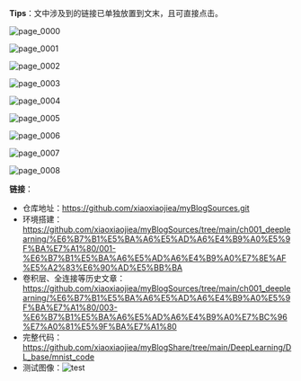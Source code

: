 **Tips**：文中涉及到的链接已单独放置到文末，且可直接点击。

![page_0000](images/page_0000.jpg)

![page_0001](images/page_0001.jpg)

![page_0002](images/page_0002.jpg)

![page_0003](images/page_0003.jpg)

![page_0004](images/page_0004.jpg)

![page_0005](images/page_0005.jpg)

![page_0006](images/page_0006.jpg)

![page_0007](images/page_0007-1724937320400-11.jpg)

![page_0008](images/page_0008.jpg)

**链接**：

- 仓库地址：https://github.com/xiaoxiaojiea/myBlogSources.git
- 环境搭建：https://github.com/xiaoxiaojiea/myBlogSources/tree/main/ch001_deeplearning/%E6%B7%B1%E5%BA%A6%E5%AD%A6%E4%B9%A0%E5%9F%BA%E7%A1%80/001-%E6%B7%B1%E5%BA%A6%E5%AD%A6%E4%B9%A0%E7%8E%AF%E5%A2%83%E6%90%AD%E5%BB%BA
- 卷积层、全连接等历史文章：https://github.com/xiaoxiaojiea/myBlogSources/tree/main/ch001_deeplearning/%E6%B7%B1%E5%BA%A6%E5%AD%A6%E4%B9%A0%E5%9F%BA%E7%A1%80/003-%E6%B7%B1%E5%BA%A6%E5%AD%A6%E4%B9%A0%E7%BC%96%E7%A0%81%E5%9F%BA%E7%A1%80
- 完整代码：https://github.com/xiaoxiaojiea/myBlogShare/tree/main/DeepLearning/DL_base/mnist_code
- 测试图像：![test](images/test.png)

